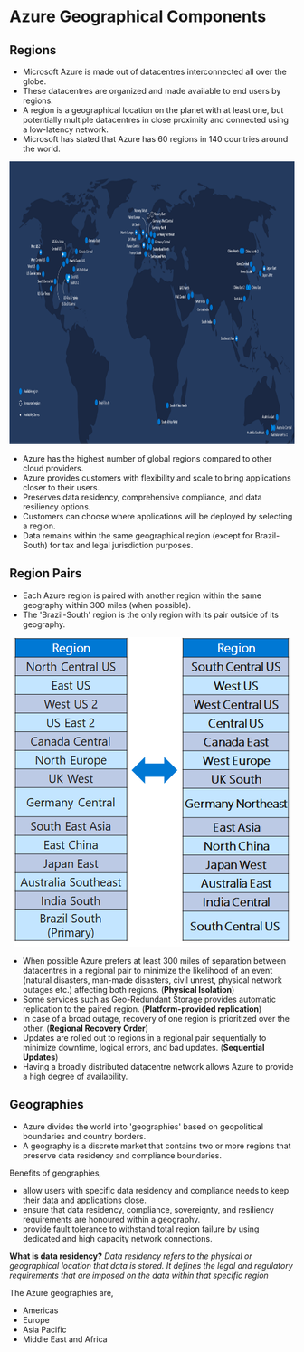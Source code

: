 # Azure Geographical Components

## Regions

- Microsoft Azure is made out of datacentres interconnected all over the globe.
- These datacentres are organized and made available to end users by regions.
- A region is a geographical location on the planet with at least one, but potentially multiple datacentres in close proximity and connected using a low-latency network.
- Microsoft has stated that Azure has 60 regions in 140 countries around the world.

 <p align="center">
 <img src="https://raw.githubusercontent.com/BIT-R0nIn/AZ-900-Microsoft-Azure-Fundamentals-Study-Notes/master/img/azure-regions.png" height="500" width="900"></p>

 - Azure has the highest number of global regions compared to other cloud providers.
 - Azure provides customers with flexibility and scale to bring applications closer to their users.
 - Preserves data residency, comprehensive compliance, and data resiliency options.
 - Customers can choose where applications will be deployed by selecting a region.
 - Data remains within the same geographical region (except for Brazil-South) for tax and legal jurisdiction purposes.

## Region Pairs

- Each Azure region is paired with another region within the same geography within 300 miles (when possible).
- The 'Brazil-South' region is the only region with its pair outside of its geography. 

 <p align="center">
 <img src="https://raw.githubusercontent.com/BIT-R0nIn/AZ-900-Microsoft-Azure-Fundamentals-Study-Notes/master/img/pairs.png"></p>

 - When possible Azure prefers at least 300 miles of separation between datacentres in a regional pair to minimize the likelihood of an event (natural disasters, man-made disasters, civil unrest, physical network outages etc.) affecting both regions. (**Physical Isolation**)
 - Some services such as Geo-Redundant Storage provides automatic replication to the paired region. (**Platform-provided replication**)
 - In case of a broad outage, recovery of one region is prioritized over the other. (**Regional Recovery Order**)
 - Updates are rolled out to regions in a regional pair sequentially to minimize downtime, logical errors, and bad updates. (**Sequential Updates**)
 - Having a broadly distributed datacentre network allows Azure to provide a high degree of availability.

## Geographies

- Azure divides the world into 'geographies' based on geopolitical boundaries and country borders.
- A geography is a discrete market that contains two or more regions that preserve data residency and compliance boundaries.

Benefits of geographies,
- allow users with specific data residency and compliance needs to keep their data and applications close.
- ensure that data residency, compliance, sovereignty, and resiliency requirements are honoured within a geography.
- provide fault tolerance to withstand total region failure by using dedicated and high capacity network connections.

**What is data residency?**
*Data residency refers to the physical or geographical location that data is stored. It defines the legal and regulatory requirements that are imposed on the data within that specific region*

The Azure geographies are,
- Americas
- Europe
- Asia Pacific
- Middle East and Africa

